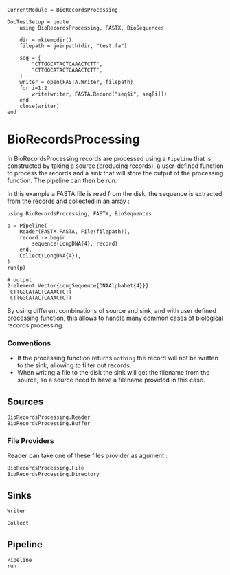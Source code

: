 ```@meta
CurrentModule = BioRecordsProcessing

DocTestSetup = quote
    using BioRecordsProcessing, FASTX, BioSequences
    
    dir = mktempdir()
    filepath = joinpath(dir, "test.fa")

    seq = [
        "CTTGGCATACTCAAACTCTT",
        "CTTGGCATACTCAAACTCTT",
    ]
    writer = open(FASTA.Writer, filepath)
    for i=1:2
        write(writer, FASTA.Record("seq$i", seq[i]))
    end
    close(writer)
end
```

# BioRecordsProcessing


In BioRecordsProcessing records are processed using a `Pipeline` that is constructed by taking a source (producing records),
a user-defined function to process the records and a sink that will store the output of the processing function. The pipeline can then be run.

In this example a FASTA file is read from the disk, the sequence is extracted from the records and collected in an array :

```jldoctest
using BioRecordsProcessing, FASTX, BioSequences

p = Pipeline(
    Reader(FASTX.FASTA, File(filepath)),
    record -> begin
        sequence(LongDNA{4}, record)
    end,
    Collect(LongDNA{4}),
)
run(p)

# output
2-element Vector{LongSequence{DNAAlphabet{4}}}:
 CTTGGCATACTCAAACTCTT
 CTTGGCATACTCAAACTCTT
```

By using different combinations of source and sink, and with user defined processing function, this allows
to handle many common cases of biological records processing.

### Conventions

- If the processing function returns `nothing` the record will not be written to the sink, allowing to filter out records.
- When writing a file to the disk the sink will get the filename from the source, so a source need to have a filename provided in this case. 

## Sources

```@docs
BioRecordsProcessing.Reader
BioRecordsProcessing.Buffer
```

### File Providers

Reader can take one of these files provider as agument :

```@docs
BioRecordsProcessing.File
BioRecordsProcessing.Directory
```

## Sinks

```@docs
Writer
```

```@docs
Collect
```

## Pipeline

```@docs
Pipeline
run
```
